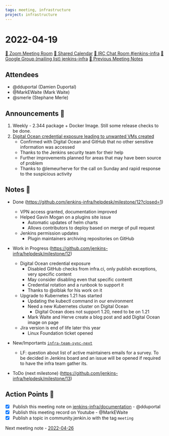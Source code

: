 ```yaml
---
tags: meeting, infrastructure
project: infrastructure
---
```

<!-- markdownlint-disable MD026-->

# 2022-04-19

[:movie_camera: Zoom Meeting Room](https://zoom.us/j/92454301214?pwd=aEVoUi9EanpaakN3L1ZxRlpDQk5Ddz09)
[:calendar: Shared Calendar](https://jenkins.io/event-calendar/)
[:speech_balloon: IRC Chat Room #jenkins-infra](https://jenkins.io/chat/#jenkins-infra)
[:email: Google Group (mailing list) jenkins-infra](https://groups.google.com/g/jenkins-infra)
[🧠 Previous Meeting Notes](https://github.com/jenkins-infra/documentation/blob/main/meetings/2022-04-19.md)

## Attendees

* @dduportal (Damien Duportal)
* @MarkEWaite (Mark Waite)
* @smerle  (Stephane Merle)

## Announcements :loudspeaker:

1. Weekly - 2.344 package + Docker Image. Still some release checks to be done.
2. [Digital Ocean credential exposure leading to unwanted VMs created](https://github.com/jenkins-infra/helpdesk/issues/2884)
   * Confirmed with Digital Ocean and GitHub that no other sensitive information was accessed
   * Thanks to the Jenkins security team for their help
   * Further improvements planned for areas that may have been source of problem
   * Thanks to @lemeurherve for the call on Sunday and rapid response to the suspicious activity


## Notes :book:

* Done (https://github.com/jenkins-infra/helpdesk/milestone/12?closed=1)
  * VPN access granted, documentation improved
  * Helped Gavin Mogan on a plugins site issue
      * Automatic updates of helm charts
      * Allows contributors to deploy based on merge of pull request
  * Jenkins permission updates
      * Plugin maintainers archiving repositories on GitHub

* Work in Progress (https://github.com/jenkins-infra/helpdesk/milestone/12)
  * Digital Ocean credential exposure
      * Disabled GitHub checks from infra.ci, only publish exceptions, very specific content
      * May consider disabling even that specific contentt
      * Credential rotation and a runbook to support it
      * Thanks to @olblak for his work on it
  * Upgrade to Kubernetes 1.21 has started
      * Updating the kubectl command in our environment
      * Need a new Kubernetes cluster on Digital Ocean
          * Digital Ocean does not support 1.20, need to be on 1.21
      * Mark Waite and Herve create a blog post and add Digital Ocean image on page
  * Jira version is end of life later this year
      * Linux Foundation ticket opened

* New/Importants [`infra-team-sync-next`](https://github.com/jenkins-infra/helpdesk/milestone/10)
  * LF: question about list of active maintainers emails for a survey. To be decided in Jenkins board and an issue will be opened if required to have the infra team gather its.

* ToDo (next milestone) (https://github.com/jenkins-infra/helpdesk/milestone/13)

## Action Points :muscle:

* [x] Publish this meeting note on [jenkins-infra/documentation](https://github.com/jenkins-infra/documentation) - @dduportal 
* [x] Publish this meeting record on Youtube - @MarkEWaite 
* [x] Publish a topic in community.jenkin.io with the tag `meeting`

Next meeting note - [2022-04-26](https://github.com/jenkins-infra/documentation/blob/main/meetings/2022-04-26.md) 